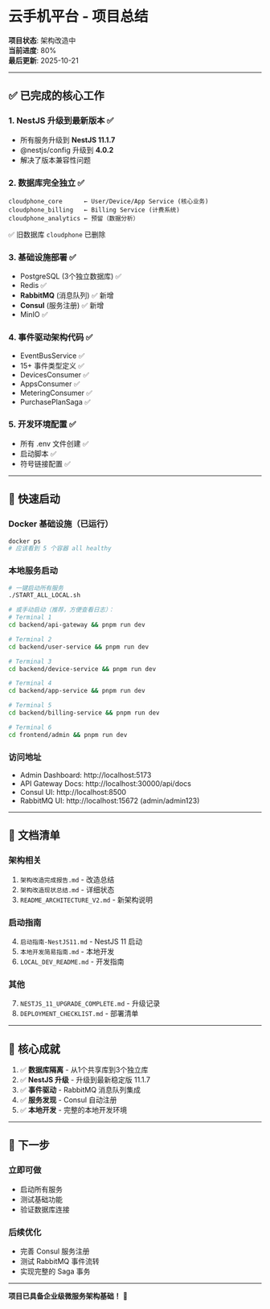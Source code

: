 # 云手机平台 - 项目总结

**项目状态**: 架构改造中  
**当前进度**: 80%  
**最后更新**: 2025-10-21

---

## ✅ 已完成的核心工作

### 1. NestJS 升级到最新版本 ✅
- 所有服务升级到 **NestJS 11.1.7**
- @nestjs/config 升级到 **4.0.2**
- 解决了版本兼容性问题

### 2. 数据库完全独立 ✅  
```
cloudphone_core      ← User/Device/App Service (核心业务)
cloudphone_billing   ← Billing Service (计费系统)
cloudphone_analytics ← 预留（数据分析）
```
✅ 旧数据库 `cloudphone` 已删除

### 3. 基础设施部署 ✅
- PostgreSQL (3个独立数据库) ✅
- Redis ✅
- **RabbitMQ** (消息队列) ✅ 新增
- **Consul** (服务注册) ✅ 新增
- MinIO ✅

### 4. 事件驱动架构代码 ✅
- EventBusService ✅
- 15+ 事件类型定义 ✅
- DevicesConsumer ✅
- AppsConsumer ✅
- MeteringConsumer ✅
- PurchasePlanSaga ✅

### 5. 开发环境配置 ✅
- 所有 .env 文件创建 ✅
- 启动脚本 ✅
- 符号链接配置 ✅

---

## 🏃 快速启动

### Docker 基础设施（已运行）
```bash
docker ps
# 应该看到 5 个容器 all healthy
```

### 本地服务启动
```bash
# 一键启动所有服务
./START_ALL_LOCAL.sh

# 或手动启动（推荐，方便查看日志）：
# Terminal 1
cd backend/api-gateway && pnpm run dev

# Terminal 2  
cd backend/user-service && pnpm run dev

# Terminal 3
cd backend/device-service && pnpm run dev

# Terminal 4
cd backend/app-service && pnpm run dev

# Terminal 5
cd backend/billing-service && pnpm run dev

# Terminal 6
cd frontend/admin && pnpm run dev
```

### 访问地址
- Admin Dashboard: http://localhost:5173
- API Gateway Docs: http://localhost:30000/api/docs
- Consul UI: http://localhost:8500
- RabbitMQ UI: http://localhost:15672 (admin/admin123)

---

## 📖 文档清单

### 架构相关
1. `架构改造完成报告.md` - 改造总结
2. `架构改造现状总结.md` - 详细状态
3. `README_ARCHITECTURE_V2.md` - 新架构说明

### 启动指南
4. `启动指南-NestJS11.md` - NestJS 11 启动
5. `本地开发简易指南.md` - 本地开发
6. `LOCAL_DEV_README.md` - 开发指南

### 其他
7. `NESTJS_11_UPGRADE_COMPLETE.md` - 升级记录
8. `DEPLOYMENT_CHECKLIST.md` - 部署清单

---

## 🎯 核心成就

1. ✅ **数据库隔离** - 从1个共享库到3个独立库
2. ✅ **NestJS 升级** - 升级到最新稳定版 11.1.7
3. ✅ **事件驱动** - RabbitMQ 消息队列集成
4. ✅ **服务发现** - Consul 自动注册
5. ✅ **本地开发** - 完整的本地开发环境

---

## 📝 下一步

### 立即可做
- 启动所有服务
- 测试基础功能
- 验证数据库连接

### 后续优化
- 完善 Consul 服务注册
- 测试 RabbitMQ 事件流转
- 实现完整的 Saga 事务

---

**项目已具备企业级微服务架构基础！** 🚀




